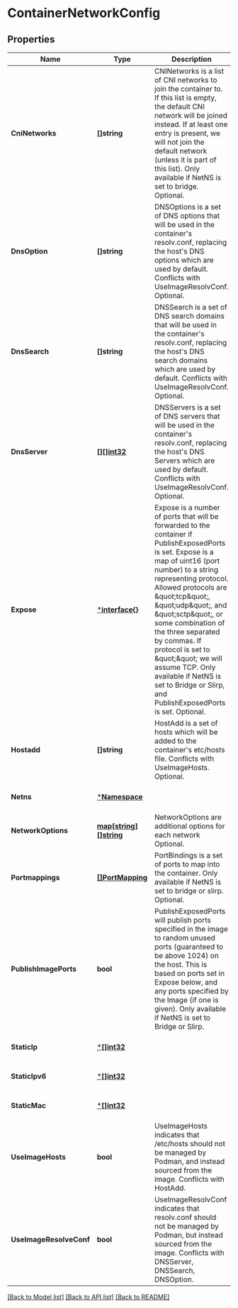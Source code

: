 # ContainerNetworkConfig

## Properties
Name | Type | Description | Notes
------------ | ------------- | ------------- | -------------
**CniNetworks** | **[]string** | CNINetworks is a list of CNI networks to join the container to. If this list is empty, the default CNI network will be joined instead. If at least one entry is present, we will not join the default network (unless it is part of this list). Only available if NetNS is set to bridge. Optional. | [optional] [default to null]
**DnsOption** | **[]string** | DNSOptions is a set of DNS options that will be used in the container&#x27;s resolv.conf, replacing the host&#x27;s DNS options which are used by default. Conflicts with UseImageResolvConf. Optional. | [optional] [default to null]
**DnsSearch** | **[]string** | DNSSearch is a set of DNS search domains that will be used in the container&#x27;s resolv.conf, replacing the host&#x27;s DNS search domains which are used by default. Conflicts with UseImageResolvConf. Optional. | [optional] [default to null]
**DnsServer** | [**[][]int32**](array.md) | DNSServers is a set of DNS servers that will be used in the container&#x27;s resolv.conf, replacing the host&#x27;s DNS Servers which are used by default. Conflicts with UseImageResolvConf. Optional. | [optional] [default to null]
**Expose** | [***interface{}**](interface{}.md) | Expose is a number of ports that will be forwarded to the container if PublishExposedPorts is set. Expose is a map of uint16 (port number) to a string representing protocol. Allowed protocols are \&quot;tcp\&quot;, \&quot;udp\&quot;, and \&quot;sctp\&quot;, or some combination of the three separated by commas. If protocol is set to \&quot;\&quot; we will assume TCP. Only available if NetNS is set to Bridge or Slirp, and PublishExposedPorts is set. Optional. | [optional] [default to null]
**Hostadd** | **[]string** | HostAdd is a set of hosts which will be added to the container&#x27;s etc/hosts file. Conflicts with UseImageHosts. Optional. | [optional] [default to null]
**Netns** | [***Namespace**](Namespace.md) |  | [optional] [default to null]
**NetworkOptions** | [**map[string][]string**](array.md) | NetworkOptions are additional options for each network Optional. | [optional] [default to null]
**Portmappings** | [**[]PortMapping**](PortMapping.md) | PortBindings is a set of ports to map into the container. Only available if NetNS is set to bridge or slirp. Optional. | [optional] [default to null]
**PublishImagePorts** | **bool** | PublishExposedPorts will publish ports specified in the image to random unused ports (guaranteed to be above 1024) on the host. This is based on ports set in Expose below, and any ports specified by the Image (if one is given). Only available if NetNS is set to Bridge or Slirp. | [optional] [default to null]
**StaticIp** | [***[]int32**](array.md) |  | [optional] [default to null]
**StaticIpv6** | [***[]int32**](array.md) |  | [optional] [default to null]
**StaticMac** | [***[]int32**](array.md) |  | [optional] [default to null]
**UseImageHosts** | **bool** | UseImageHosts indicates that /etc/hosts should not be managed by Podman, and instead sourced from the image. Conflicts with HostAdd. | [optional] [default to null]
**UseImageResolveConf** | **bool** | UseImageResolvConf indicates that resolv.conf should not be managed by Podman, but instead sourced from the image. Conflicts with DNSServer, DNSSearch, DNSOption. | [optional] [default to null]

[[Back to Model list]](../README.md#documentation-for-models) [[Back to API list]](../README.md#documentation-for-api-endpoints) [[Back to README]](../README.md)

